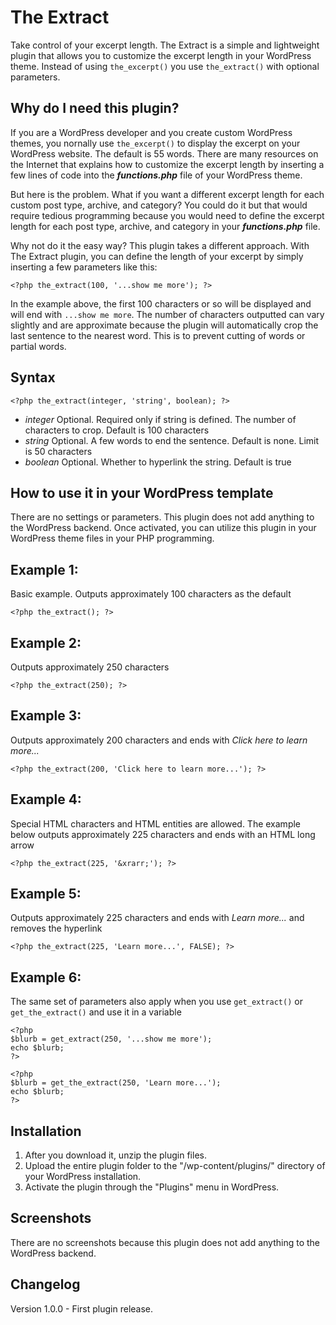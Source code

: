 # The Extract
Take control of your excerpt length. The Extract is a simple and lightweight plugin that allows you to customize the excerpt length in your WordPress theme. Instead of using ```the_excerpt()``` you use ```the_extract()``` with optional parameters.

## Why do I need this plugin?
If you are a WordPress developer and you create custom WordPress themes, you nornally use ```the_excerpt()``` to display the excerpt on your WordPress website. The default is 55 words. There are many resources on the Internet that explains how to customize the excerpt length by inserting a few lines of code into the *__functions.php__* file of your WordPress theme. 

But here is the problem. What if you want a different excerpt length for each custom post type, archive, and category? You could do it but that would require tedious programming because you would need to define the excerpt length for each post type, archive, and category in your *__functions.php__* file.

Why not do it the easy way? This plugin takes a different approach. With The Extract plugin, you can define the length of your excerpt by simply inserting a few parameters like this:
```
<?php the_extract(100, '...show me more'); ?>
```
In the example above, the first 100 characters or so will be displayed and will end with ```...show me more```. The number of characters outputted can vary slightly and are approximate because the plugin will automatically crop the last sentence to the nearest word. This is to prevent cutting of words or partial words.

## Syntax
```
<?php the_extract(integer, 'string', boolean); ?>
```

- *integer*	Optional. Required only if string is defined. The number of characters to crop. Default is 100 characters
- *string*	Optional. A few words to end the sentence. Default is none. Limit is 50 characters
- *boolean*	Optional. Whether to hyperlink the string. Default is true


## How to use it in your WordPress template
There are no settings or parameters. This plugin does not add anything to the WordPress backend. Once activated, you can utilize this plugin in your WordPress theme files in your PHP programming. 

## Example 1:
Basic example. Outputs approximately 100 characters as the default
```
<?php the_extract(); ?>
```

## Example 2:
Outputs approximately 250 characters
```
<?php the_extract(250); ?>
```

## Example 3:
Outputs approximately 200 characters and ends with *Click here to learn more...*
```
<?php the_extract(200, 'Click here to learn more...'); ?>
```

## Example 4:
Special HTML characters and HTML entities are allowed. The example below outputs approximately 225 characters and ends with an HTML long arrow
```
<?php the_extract(225, '&xrarr;'); ?>
```

## Example 5:
Outputs approximately 225 characters and ends with *Learn more...* and removes the hyperlink
```
<?php the_extract(225, 'Learn more...', FALSE); ?>
```

## Example 6:
The same set of parameters also apply when you use ```get_extract()``` or ```get_the_extract()``` and use it in a variable
```
<?php 
$blurb = get_extract(250, '...show me more'); 
echo $blurb;
?>
```

```
<?php 
$blurb = get_the_extract(250, 'Learn more...'); 
echo $blurb;
?>
```

## Installation
1. After you download it, unzip the plugin files.
2. Upload the entire plugin folder to the "/wp-content/plugins/" directory of your WordPress installation.
3. Activate the plugin through the "Plugins" menu in WordPress.

## Screenshots
There are no screenshots because this plugin does not add anything to the WordPress backend. 

## Changelog
Version 1.0.0 - First plugin release.
